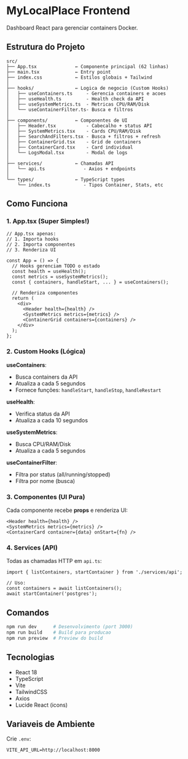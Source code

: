 # MyLocalPlace Frontend

Dashboard React para gerenciar containers Docker.

## Estrutura do Projeto

```
src/
├── App.tsx              ← Componente principal (62 linhas)
├── main.tsx             ← Entry point
├── index.css            ← Estilos globais + Tailwind
│
├── hooks/               ← Logica de negocio (Custom Hooks)
│   ├── useContainers.ts     - Gerencia containers e acoes
│   ├── useHealth.ts         - Health check da API
│   ├── useSystemMetrics.ts  - Metricas CPU/RAM/Disk
│   └── useContainerFilter.ts- Busca e filtros
│
├── components/          ← Componentes de UI
│   ├── Header.tsx           - Cabecalho + status API
│   ├── SystemMetrics.tsx    - Cards CPU/RAM/Disk
│   ├── SearchAndFilters.tsx - Busca + filtros + refresh
│   ├── ContainerGrid.tsx    - Grid de containers
│   ├── ContainerCard.tsx    - Card individual
│   └── LogsModal.tsx        - Modal de logs
│
├── services/            ← Chamadas API
│   └── api.ts              - Axios + endpoints
│
└── types/               ← TypeScript types
    └── index.ts            - Tipos Container, Stats, etc
```

## Como Funciona

### 1. App.tsx (Super Simples!)

```tsx
// App.tsx apenas:
// 1. Importa hooks
// 2. Importa componentes  
// 3. Renderiza UI

const App = () => {
  // Hooks gerenciam TODO o estado
  const health = useHealth();
  const metrics = useSystemMetrics();
  const { containers, handleStart, ... } = useContainers();
  
  // Renderiza componentes
  return (
    <div>
      <Header health={health} />
      <SystemMetrics metrics={metrics} />
      <ContainerGrid containers={containers} />
    </div>
  );
};
```

### 2. Custom Hooks (Lógica)

**useContainers**:
- Busca containers da API
- Atualiza a cada 5 segundos
- Fornece funções: `handleStart`, `handleStop`, `handleRestart`

**useHealth**:
- Verifica status da API
- Atualiza a cada 10 segundos

**useSystemMetrics**:
- Busca CPU/RAM/Disk
- Atualiza a cada 5 segundos

**useContainerFilter**:
- Filtra por status (all/running/stopped)
- Filtra por nome (busca)

### 3. Componentes (UI Pura)

Cada componente recebe **props** e renderiza UI:

```tsx
<Header health={health} />
<SystemMetrics metrics={metrics} />
<ContainerCard container={data} onStart={fn} />
```

### 4. Services (API)

Todas as chamadas HTTP em `api.ts`:

```tsx
import { listContainers, startContainer } from './services/api';

// Uso:
const containers = await listContainers();
await startContainer('postgres');
```

## Comandos

```bash
npm run dev      # Desenvolvimento (port 3000)
npm run build    # Build para producao
npm run preview  # Preview do build
```

## Tecnologias

- React 18
- TypeScript
- Vite
- TailwindCSS
- Axios
- Lucide React (icons)

## Variaveis de Ambiente

Crie `.env`:

```env
VITE_API_URL=http://localhost:8000
```

